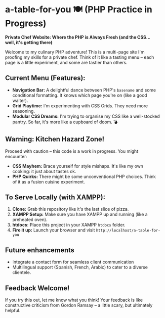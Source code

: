 # a-table-for-you 🍽️ (PHP Practice in Progress)

**Private Chef Website: Where the PHP is Always Fresh (and the CSS... well, it's getting there)**

Welcome to my culinary PHP adventure! This is a multi-page site I'm proofing my skills for a private chef. Think of it like a tasting menu – each page is a little experiment, and some are tastier than others.

## Current Menu (Features):

- **Navigation Bar:** A delightful dance between PHP's `basename` and some conditional formatting. It knows which page you're on (like a good waiter).
- **Grid Playtime:** I'm experimenting with CSS Grids. They need more seasoning.
- **Modular CSS Dreams:** I'm trying to organise my CSS like a well-stocked pantry. So far, it's more like a cupboard of doom. 💣

## Warning: Kitchen Hazard Zone!

Proceed with caution – this code is a work in progress. You might encounter:

- **CSS Mayhem:** Brace yourself for style mishaps. It's like my own cooking: it just about tastes ok.
- **PHP Quirks:** There might be some unconventional PHP choices. Think of it as a fusion cuisine experiment.

## To Serve Locally (with XAMPP):

1.  **Clone:** Grab this repository like it's the last slice of pizza.
2.  **XAMPP Setup:** Make sure you have XAMPP up and running (like a preheated oven).
3.  **htdocs:** Place this project in your XAMPP `htdocs` folder.
4.  **Fire it up:** Launch your browser and visit `http://localhost/a-table-for-you`

## Future enhancements  
- Integrate a contact form for seamless client communication
- Multilingual support (Spanish, French, Arabic) to cater to a diverse clientele.

## Feedback Welcome!

If you try this out, let me know what you think! Your feedback is like constructive criticism from Gordon Ramsay – a little scary, but ultimately helpful.
